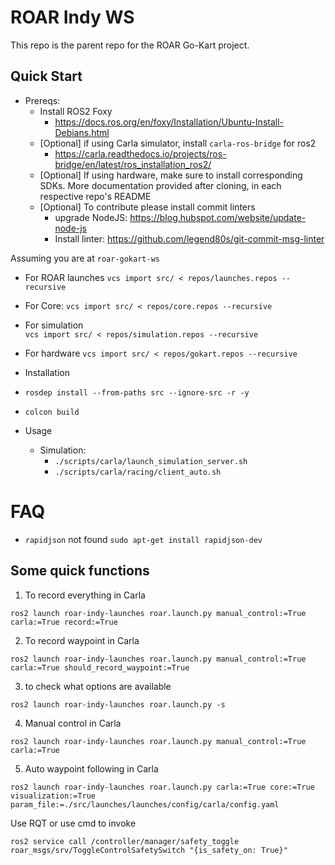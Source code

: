 <!--
 Copyright 2023 michael. All rights reserved.
 Use of this source code is governed by a BSD-style
 license that can be found in the LICENSE file.
-->

# ROAR Indy WS

This repo is the parent repo for the ROAR Go-Kart project. 

## Quick Start
- Prereqs:
  - Install ROS2 Foxy
    - https://docs.ros.org/en/foxy/Installation/Ubuntu-Install-Debians.html
  - [Optional] if using Carla simulator, install `carla-ros-bridge` for ros2
    - https://carla.readthedocs.io/projects/ros-bridge/en/latest/ros_installation_ros2/
  - [Optional] If using hardware, make sure to install corresponding SDKs. More documentation provided after cloning, in each respective repo's README
  - [Optional] To contribute please install commit linters
    - upgrade NodeJS: https://blog.hubspot.com/website/update-node-js
    - Install linter: https://github.com/legend80s/git-commit-msg-linter

Assuming you are at `roar-gokart-ws`

- For ROAR launches
`vcs import src/ < repos/launches.repos --recursive`

- For Core: 
`vcs import src/ < repos/core.repos --recursive`

- For simulation  
`vcs import src/ < repos/simulation.repos --recursive`

- For hardware
 `vcs import src/ < repos/gokart.repos --recursive`



- Installation
- `rosdep install --from-paths src --ignore-src -r -y`
- `colcon build`

- Usage
  - Simulation:
    - `./scripts/carla/launch_simulation_server.sh`
    - `./scripts/carla/racing/client_auto.sh`


# FAQ
- `rapidjson` not found
`sudo apt-get install rapidjson-dev`



## Some quick functions
1. To record everything in Carla
```
ros2 launch roar-indy-launches roar.launch.py manual_control:=True carla:=True record:=True
```
2. To record waypoint in Carla

```
ros2 launch roar-indy-launches roar.launch.py manual_control:=True carla:=True should_record_waypoint:=True
```

3. to check what options are available
```
ros2 launch roar-indy-launches roar.launch.py -s
```

4. Manual control in Carla
```
ros2 launch roar-indy-launches roar.launch.py manual_control:=True carla:=True
```
5. Auto waypoint following in Carla
```
ros2 launch roar-indy-launches roar.launch.py carla:=True core:=True visualization:=True param_file:=./src/launches/launches/config/carla/config.yaml
```
Use RQT or use cmd to invoke
```
ros2 service call /controller/manager/safety_toggle roar_msgs/srv/ToggleControlSafetySwitch "{is_safety_on: True}"
```